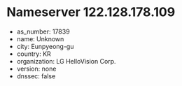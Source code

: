 # Nameserver 122.128.178.109

* as_number: 17839
* name: Unknown
* city: Eunpyeong-gu
* country: KR
* organization: LG HelloVision Corp.
* version: none
* dnssec: false
